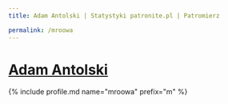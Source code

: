 ```yaml
---
title: Adam Antolski | Statystyki patronite.pl | Patromierz

permalink: /mroowa
---
```


# [Adam Antolski](https://patronite.pl/mroowa)

{% include profile.md name="mroowa" prefix="m" %}
